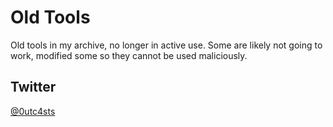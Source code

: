 # Old Tools
Old tools in my archive, no longer in active use. Some are likely not going to work, modified some so they cannot be used maliciously.

## Twitter

[@0utc4sts](https://twitter.com/0utc4sts)
